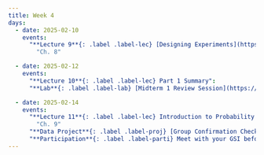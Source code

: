 ```yaml
---
title: Week 4
days:
  - date: 2025-02-10
    events:
      "**Lecture 9**{: .label .label-lec} [Designing Experiments](https://ph142-ucb.github.io/sp25/src/lec/l09-study-design_sp25.pdf)[(recording)](https://bcourses.berkeley.edu/courses/1540322/pages/lecture-09)":
        "Ch. 8"

  - date: 2025-02-12
    events:
      "**Lecture 10**{: .label .label-lec} Part 1 Summary":
      "**Lab**{: .label .label-lab} [Midterm 1 Review Session](https://docs.google.com/presentation/d/1VlnwbftxTqG5N-nE9Byi-ejrnGjNdPUtx-rxugQhvfs/edit#slide=id.p)":

  - date: 2025-02-14
    events:
      "**Lecture 11**{: .label .label-lec} Introduction to Probability ": 
        "Ch. 9"
      "**Data Project**{: .label .label-proj} [Group Confirmation Checklist](https://ph142-ucb.github.io/sp25/data-proj/), [on Gradescope](https://www.gradescope.com/courses/931464/assignments/5717534) (Due 11:59 PM PST)":
      "**Participation**{: .label .label-parti} Meet with your GSI before submitting Data Project pt.I ":
---
```

